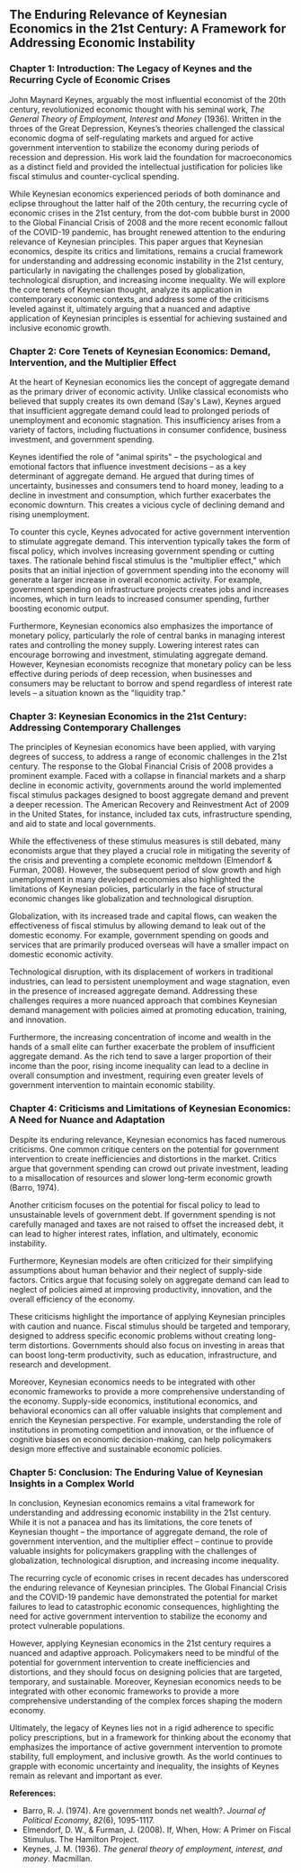 ## The Enduring Relevance of Keynesian Economics in the 21st Century: A Framework for Addressing Economic Instability

### Chapter 1: Introduction: The Legacy of Keynes and the Recurring Cycle of Economic Crises

John Maynard Keynes, arguably the most influential economist of the 20th century, revolutionized economic thought with his seminal work, *The General Theory of Employment, Interest and Money* (1936). Written in the throes of the Great Depression, Keynes’s theories challenged the classical economic dogma of self-regulating markets and argued for active government intervention to stabilize the economy during periods of recession and depression. His work laid the foundation for macroeconomics as a distinct field and provided the intellectual justification for policies like fiscal stimulus and counter-cyclical spending.

While Keynesian economics experienced periods of both dominance and eclipse throughout the latter half of the 20th century, the recurring cycle of economic crises in the 21st century, from the dot-com bubble burst in 2000 to the Global Financial Crisis of 2008 and the more recent economic fallout of the COVID-19 pandemic, has brought renewed attention to the enduring relevance of Keynesian principles. This paper argues that Keynesian economics, despite its critics and limitations, remains a crucial framework for understanding and addressing economic instability in the 21st century, particularly in navigating the challenges posed by globalization, technological disruption, and increasing income inequality. We will explore the core tenets of Keynesian thought, analyze its application in contemporary economic contexts, and address some of the criticisms leveled against it, ultimately arguing that a nuanced and adaptive application of Keynesian principles is essential for achieving sustained and inclusive economic growth.

### Chapter 2: Core Tenets of Keynesian Economics: Demand, Intervention, and the Multiplier Effect

At the heart of Keynesian economics lies the concept of aggregate demand as the primary driver of economic activity. Unlike classical economists who believed that supply creates its own demand (Say's Law), Keynes argued that insufficient aggregate demand could lead to prolonged periods of unemployment and economic stagnation. This insufficiency arises from a variety of factors, including fluctuations in consumer confidence, business investment, and government spending.

Keynes identified the role of "animal spirits" – the psychological and emotional factors that influence investment decisions – as a key determinant of aggregate demand.  He argued that during times of uncertainty, businesses and consumers tend to hoard money, leading to a decline in investment and consumption, which further exacerbates the economic downturn. This creates a vicious cycle of declining demand and rising unemployment.

To counter this cycle, Keynes advocated for active government intervention to stimulate aggregate demand. This intervention typically takes the form of fiscal policy, which involves increasing government spending or cutting taxes. The rationale behind fiscal stimulus is the "multiplier effect," which posits that an initial injection of government spending into the economy will generate a larger increase in overall economic activity. For example, government spending on infrastructure projects creates jobs and increases incomes, which in turn leads to increased consumer spending, further boosting economic output.

Furthermore, Keynesian economics also emphasizes the importance of monetary policy, particularly the role of central banks in managing interest rates and controlling the money supply. Lowering interest rates can encourage borrowing and investment, stimulating aggregate demand.  However, Keynesian economists recognize that monetary policy can be less effective during periods of deep recession, when businesses and consumers may be reluctant to borrow and spend regardless of interest rate levels – a situation known as the "liquidity trap."

### Chapter 3: Keynesian Economics in the 21st Century: Addressing Contemporary Challenges

The principles of Keynesian economics have been applied, with varying degrees of success, to address a range of economic challenges in the 21st century.  The response to the Global Financial Crisis of 2008 provides a prominent example. Faced with a collapse in financial markets and a sharp decline in economic activity, governments around the world implemented fiscal stimulus packages designed to boost aggregate demand and prevent a deeper recession.  The American Recovery and Reinvestment Act of 2009 in the United States, for instance, included tax cuts, infrastructure spending, and aid to state and local governments.

While the effectiveness of these stimulus measures is still debated, many economists argue that they played a crucial role in mitigating the severity of the crisis and preventing a complete economic meltdown (Elmendorf & Furman, 2008). However, the subsequent period of slow growth and high unemployment in many developed economies also highlighted the limitations of Keynesian policies, particularly in the face of structural economic changes like globalization and technological disruption.

Globalization, with its increased trade and capital flows, can weaken the effectiveness of fiscal stimulus by allowing demand to leak out of the domestic economy. For example, government spending on goods and services that are primarily produced overseas will have a smaller impact on domestic economic activity.

Technological disruption, with its displacement of workers in traditional industries, can lead to persistent unemployment and wage stagnation, even in the presence of increased aggregate demand. Addressing these challenges requires a more nuanced approach that combines Keynesian demand management with policies aimed at promoting education, training, and innovation.

Furthermore, the increasing concentration of income and wealth in the hands of a small elite can further exacerbate the problem of insufficient aggregate demand. As the rich tend to save a larger proportion of their income than the poor, rising income inequality can lead to a decline in overall consumption and investment, requiring even greater levels of government intervention to maintain economic stability.

### Chapter 4: Criticisms and Limitations of Keynesian Economics: A Need for Nuance and Adaptation

Despite its enduring relevance, Keynesian economics has faced numerous criticisms. One common critique centers on the potential for government intervention to create inefficiencies and distortions in the market. Critics argue that government spending can crowd out private investment, leading to a misallocation of resources and slower long-term economic growth (Barro, 1974).

Another criticism focuses on the potential for fiscal policy to lead to unsustainable levels of government debt.  If government spending is not carefully managed and taxes are not raised to offset the increased debt, it can lead to higher interest rates, inflation, and ultimately, economic instability.

Furthermore, Keynesian models are often criticized for their simplifying assumptions about human behavior and their neglect of supply-side factors. Critics argue that focusing solely on aggregate demand can lead to neglect of policies aimed at improving productivity, innovation, and the overall efficiency of the economy.

These criticisms highlight the importance of applying Keynesian principles with caution and nuance. Fiscal stimulus should be targeted and temporary, designed to address specific economic problems without creating long-term distortions.  Governments should also focus on investing in areas that can boost long-term productivity, such as education, infrastructure, and research and development.

Moreover, Keynesian economics needs to be integrated with other economic frameworks to provide a more comprehensive understanding of the economy. Supply-side economics, institutional economics, and behavioral economics can all offer valuable insights that complement and enrich the Keynesian perspective.  For example, understanding the role of institutions in promoting competition and innovation, or the influence of cognitive biases on economic decision-making, can help policymakers design more effective and sustainable economic policies.

### Chapter 5: Conclusion: The Enduring Value of Keynesian Insights in a Complex World

In conclusion, Keynesian economics remains a vital framework for understanding and addressing economic instability in the 21st century. While it is not a panacea and has its limitations, the core tenets of Keynesian thought – the importance of aggregate demand, the role of government intervention, and the multiplier effect – continue to provide valuable insights for policymakers grappling with the challenges of globalization, technological disruption, and increasing income inequality.

The recurring cycle of economic crises in recent decades has underscored the enduring relevance of Keynesian principles. The Global Financial Crisis and the COVID-19 pandemic have demonstrated the potential for market failures to lead to catastrophic economic consequences, highlighting the need for active government intervention to stabilize the economy and protect vulnerable populations.

However, applying Keynesian economics in the 21st century requires a nuanced and adaptive approach.  Policymakers need to be mindful of the potential for government intervention to create inefficiencies and distortions, and they should focus on designing policies that are targeted, temporary, and sustainable. Moreover, Keynesian economics needs to be integrated with other economic frameworks to provide a more comprehensive understanding of the complex forces shaping the modern economy.

Ultimately, the legacy of Keynes lies not in a rigid adherence to specific policy prescriptions, but in a framework for thinking about the economy that emphasizes the importance of active government intervention to promote stability, full employment, and inclusive growth. As the world continues to grapple with economic uncertainty and inequality, the insights of Keynes remain as relevant and important as ever.

**References:**

*   Barro, R. J. (1974). Are government bonds net wealth?. *Journal of Political Economy*, *82*(6), 1095-1117.
*   Elmendorf, D. W., & Furman, J. (2008). If, When, How: A Primer on Fiscal Stimulus. The Hamilton Project.
*   Keynes, J. M. (1936). *The general theory of employment, interest, and money*. Macmillan.
